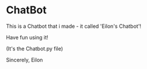 # ChatBot

This is a Chatbot that i made - it called 'Eilon's Chatbot'!

Have fun using it!

(It's the Chatbot.py file)

Sincerely,
Eilon

